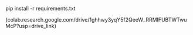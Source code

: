 pip install -r requirements.txt

(colab.research.google.com/drive/1ghhwy3yqY5f2QeeW_RRMIFUBTWTwuMcP?usp=drive_link)
